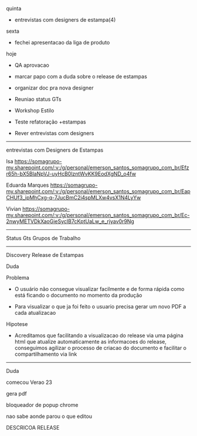 quinta
- entrevistas com designers de estampa(4)

sexta
- fechei apresentacao da liga de produto

hoje
- QA aprovacao
- marcar papo com a duda sobre o release de estampas
- organizar doc pra nova designer

- Reuniao status GTs
- Workshop Estilo
- Teste refatoração +estampas

- Rever entrevistas com designers

---

entrevistas com Designers de Estampas

Isa
https://somagrupo-my.sharepoint.com/:v:/g/personal/emerson_santos_somagrupo_com_br/Efzr65h-bX5BlaNpVJ-uyHcB0lzntWvKK9EodXgND_o4fw

Eduarda Marques
https://somagrupo-my.sharepoint.com/:v:/g/personal/emerson_santos_somagrupo_com_br/EapCHUf3_ipMhCxg-q-7JucBmC2i4spMLXw4vsX1N4LyYw

Vivian
https://somagrupo-my.sharepoint.com/:v:/g/personal/emerson_santos_somagrupo_com_br/Ec-2nwyMETVDkXaoGieSycIB7cKptUaLw_e_rjyav0r9Ng

---

Status Gts
Grupos de Trabalho

---

Discovery Release de Estampas

Duda

Problema
- O usuário não consegue visualizar facilmente e de forma rápida como está ficando o documento no momento da produção

- Para visualizar o que ja foi feito o usuario precisa gerar um novo PDF a cada atualizacao

Hipotese
- Acreditamos que facilitando a visualizacao do release via uma página html que atualize automaticamente as informacoes do release, conseguimos agilizar o processo de criacao do documento e facilitar o compartilhamento via link

---



Duda

comecou
Verao 23

gera pdf 

bloqueador de popup chrome

nao sabe aonde parou
o que editou

DESCRICOA RELEASE



